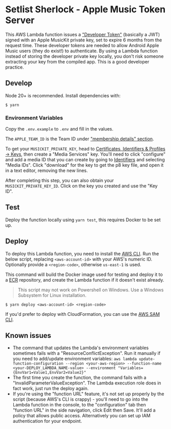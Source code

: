 # Setlist Sherlock - Apple Music Token Server

This AWS Lambda function issues a ["Developer Token"](https://developer.apple.com/documentation/applemusicapi/generating_developer_tokens) (basically a JWT) signed with an Apple MusicKit private key, set to expire 6 months from the request time. These developer tokens are needed to allow Android Apple Music users (they do exist!) to authenticate. By using a Lambda function instead of storing the developer private key locally, you don't risk someone extracting your key from the compiled app. This is a good developer practice.

## Develop

Node 20+ is recommended. Install dependencies with:

```
$ yarn
```

### Environment Variables

Copy the `.env.example` to `.env` and fill in the values.

The `APPLE_TEAM_ID` is the Team ID under ["membership details" section](https://developer.apple.com/account).

To get your `MUSICKIT_PRIVATE_KEY`, head to [Certificates, Identifiers & Profiles -> Keys](https://developer.apple.com/account/resources/authkeys/list), then create a "Media Services" key. You'll need to click "configure" and add a media ID that you can create by going to [Identifiers](https://developer.apple.com/account/resources/identifiers/list) and selecting "Media IDs". Click "download" for the key to get the p8 key file, and open it in a text editor, removing the new lines.

After completing this step, you can also obtain your `MUSICKIT_PRIVATE_KEY_ID`. Click on the key you created and use the "Key ID".

## Test

Deploy the function locally using `yarn test`, this requires Docker to be set up.


## Deploy

To deploy this Lambda function, you need to install the [AWS CLI](https://aws.amazon.com/cli/). Run the below script, replacing `<aws-account-id>` with your AWS's numeric ID. Optionally provide a `<region-code>`, otherwise `us-east-1` is used.

This command will build the Docker image used for testing and deploy it to a [ECR](https://aws.amazon.com/ecr/) repository, and create the Lambda function if it doesn't exist already.

> This script may not work on Powershell on Windows. Use a Windows Subsystem for Linux installation.

```
$ yarn deploy <aws-account-id> <region-code>
```

If you'd prefer to deploy with CloudFormation, you can use the [AWS SAM CLI](https://docs.aws.amazon.com/serverless-application-model/latest/developerguide/using-sam-cli-deploy.html).

## Known issues

* The command that updates the Lambda's environment variables sometimes fails with a "ResourceConflictException". Run it manually if you need to add/update environment variables: `aws lambda update-function-configuration --region <your-aws-region> --function-name <your-DEPLOY_LAMBDA_NAME-value> --environment "Variables={EnvVar1=Value1,EnvVar2=Value2}"`
* The first time you create the function, the command fails with a "InvalidParameterValueException". The Lambda execution role does in fact work, just run the deploy again.
* If you're using the "function URL" feature, it's not set up properly by the script (because AWS's CLI is crappy) - you'll need to go into the Lambda function in the console, to the "configuration" tab then "function URL" in the side navigation, click Edit then Save. It'll add a policy that allows public access. Alternatively you can set up IAM authentication for your endpoint.
